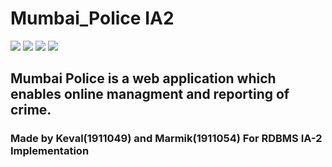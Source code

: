 # Mumbai_Police IA2


[![](https://img.shields.io/badge/Made%20With-Leaflet-228B22?style=for-the-badge&logo=Leaflet)](https://www.tensorflow.org "Tensorflow")
[![](https://img.shields.io/badge/Made_with-Django-red?style=for-the-badge&logo=Django)](https://keras.io "Keras")
[![](https://img.shields.io/badge/Made%20With-Python-informational?style=for-the-badge&logo=Python)](https://www.python.org "Python")
[![](https://img.shields.io/badge/%E2%86%91_Deploy_to-Heroku-7056bf.svg?style=for-the-badge)](https://mumbaipolice.herokuapp.com/)


## Mumbai Police is a web application which enables online managment and reporting of crime.

### Made by Keval(1911049) and Marmik(1911054) For RDBMS IA-2 Implementation
